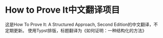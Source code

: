# How to Prove It中文翻译项目

这是How To Prove It: A Structured Approach, Second Edition的中文翻译，不定期更新。
使用Typst排版，标题翻译为《如何证明：一种结构化的方法》
